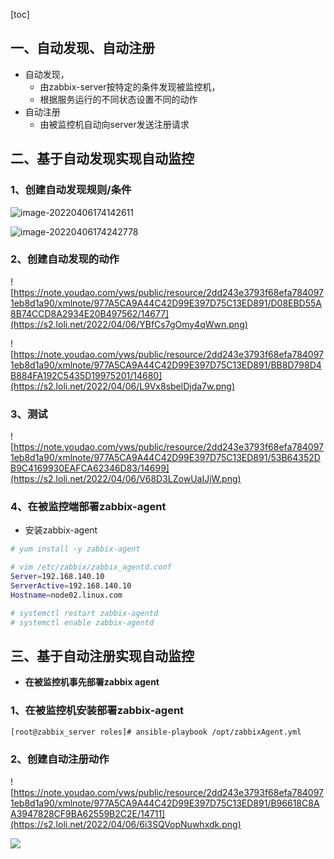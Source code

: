 [toc]

## 一、自动发现、自动注册

* 自动发现，
  * 由zabbix-server按特定的条件发现被监控机，
  * 根据服务运行的不同状态设置不同的动作
* 自动注册
  * 由被监控机自动向server发送注册请求

## 二、基于自动发现实现自动监控

### 1、创建自动发现规则/条件

![image-20220406174142611](https://s2.loli.net/2022/04/06/DWyXrq7tcYjZ9mM.png)

![image-20220406174242778](https://s2.loli.net/2022/04/06/o6gwzKRBF9fXlhH.png)

### 2、创建自动发现的动作

![https://note.youdao.com/yws/public/resource/2dd243e3793f68efa7840971eb8d1a90/xmlnote/977A5CA9A44C42D99E397D75C13ED891/D08EBD55A8B74CCD8A2934E20B497562/14677](https://s2.loli.net/2022/04/06/YBfCs7gOmy4qWwn.png)

![https://note.youdao.com/yws/public/resource/2dd243e3793f68efa7840971eb8d1a90/xmlnote/977A5CA9A44C42D99E397D75C13ED891/BB8D798D4B884FA192C5435D19975201/14680](https://s2.loli.net/2022/04/06/L9Vx8sbelDjda7w.png)

### 3、测试

![https://note.youdao.com/yws/public/resource/2dd243e3793f68efa7840971eb8d1a90/xmlnote/977A5CA9A44C42D99E397D75C13ED891/53B64352DB9C4169930EAFCA62346D83/14699](https://s2.loli.net/2022/04/06/V68D3LZowUaIJjW.png)

### 4、在被监控端部署zabbix-agent

* 安装zabbix-agent

```bash
# yum install -y zabbix-agent
```

```bash
# vim /etc/zabbix/zabbix_agentd.conf
Server=192.168.140.10
ServerActive=192.168.140.10
Hostname=node02.linux.com
```

```bash
# systemctl restart zabbix-agentd
# systemctl enable zabbix-agentd
```

## 三、基于自动注册实现自动监控

- **在被监控机事先部署zabbix agent**

### 1、在被监控机安装部署zabbix-agent

```bash
[root@zabbix_server roles]# ansible-playbook /opt/zabbixAgent.yml
```

### 2、创建自动注册动作

![https://note.youdao.com/yws/public/resource/2dd243e3793f68efa7840971eb8d1a90/xmlnote/977A5CA9A44C42D99E397D75C13ED891/B96618C8AA3947828CF9BA62559B2C2E/14711](https://s2.loli.net/2022/04/06/6i3SQVopNuwhxdk.png)

![](https://s2.loli.net/2022/04/06/IOAP6sEMUGrc1fe.png)